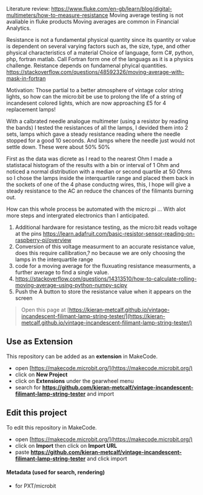 Literature review:
https://www.fluke.com/en-gb/learn/blog/digital-multimeters/how-to-measure-resistance
Moving average testing is not avaliable in fluke products
Moving averages are common in Financial Analytics. 

Resistance is not a fundamental physical quantity since its quantity or value is dependent on several varying factors such as, the size, type, and other physical characteristics of a material
Choice of language, form C#, python, php, fortran matlab. 
Call Fortran form one of the languags as it is a physics challenge. Reistance depends on fundamenal phyical quantities. 
https://stackoverflow.com/questions/48592326/moving-average-with-mask-in-fortran

Motivation:
Those partial to a better atmosphere of vintage color string lights, so how can the micro:bit be use to prolong the life of a string of incandesent colored lights, which are now approaching £5 for 4 replacement lamps!

With a calbrated needle analogue multimeter (using a resistor by reading the bands) I tested the resistances of all the lamps, I devided them into 2 sets, lamps which gave a steady resistance reading where the needle stopped for a good 10 seconds. And lamps where the needle just would not settle down. These were about 50% 50%

First as the data was dicrete as I read to the nearest Ohm I made a statistacal histogram of the results with a bin or interval of 1 Ohm and noticed a normal distribution with a median or second quartile at 50 Ohms so I chose the lamps inside the interquartile range and placed them back in the sockets of one of the 4 phase conductng wires, this, I hope will give a steady resistance to the AC an reduce the chances of the filimants burning out. 

How can this whole process be automated with the micro:pi ... With alot more steps and intergrated electronics than I anticipated. 

1. Additional hardware for resistance testing, as the micro:bit reads voltage at the pins https://learn.adafruit.com/basic-resistor-sensor-reading-on-raspberry-pi/overview
2. Conversion of this voltage measurment to an accurate resistance value, does this require callibration,? no because we are only choosing the lamps in the interquartile range
3. code for a moving average for the fluxuating resistance measurments, a further average to find a single value.
4. https://stackoverflow.com/questions/14313510/how-to-calculate-rolling-moving-average-using-python-numpy-scipy
5. Push the A button to store the resistance value when it appears on the screen





> Open this page at [https://kieran-metcalf.github.io/vintage-incandescent-filimant-lamp-string-tester/](https://kieran-metcalf.github.io/vintage-incandescent-filimant-lamp-string-tester/)

## Use as Extension

This repository can be added as an **extension** in MakeCode.

* open [https://makecode.microbit.org/](https://makecode.microbit.org/)
* click on **New Project**
* click on **Extensions** under the gearwheel menu
* search for **https://github.com/kieran-metcalf/vintage-incandescent-filimant-lamp-string-tester** and import

## Edit this project

To edit this repository in MakeCode.

* open [https://makecode.microbit.org/](https://makecode.microbit.org/)
* click on **Import** then click on **Import URL**
* paste **https://github.com/kieran-metcalf/vintage-incandescent-filimant-lamp-string-tester** and click import

#### Metadata (used for search, rendering)

* for PXT/microbit
<script src="https://makecode.com/gh-pages-embed.js"></script><script>makeCodeRender("{{ site.makecode.home_url }}", "{{ site.github.owner_name }}/{{ site.github.repository_name }}");</script>
